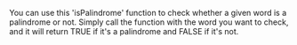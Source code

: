 You can use this 'isPalindrome' function to check whether a given word is a palindrome or not.
Simply call the function with the word you want to check, and it will return TRUE if it's a palindrome and FALSE if it's not.
